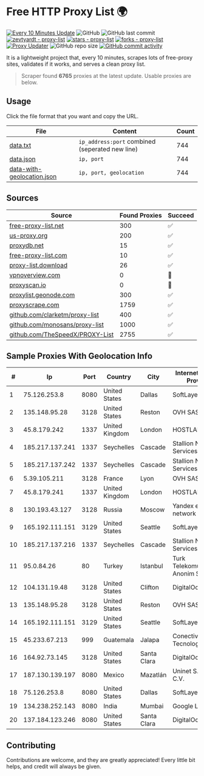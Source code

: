 
# Free HTTP Proxy List 🌍

[![Every 10 Minutes Update](https://github.com/mertguvencli/http-proxy-list/actions/workflows/main.yml/badge.svg?branch=main)](https://github.com/mertguvencli/http-proxy-list/actions/workflows/main.yml)
![GitHub](https://img.shields.io/github/license/mertguvencli/http-proxy-list)
![GitHub last commit](https://img.shields.io/github/last-commit/mertguvencli/http-proxy-list)
[![zevtyardt - proxy-list](https://img.shields.io/static/v1?label=zevtyardt&message=proxy-list&color=blue&logo=github)](https://github.com/zevtyardt/proxy-list "Go to GitHub repo")
[![stars - proxy-list](https://img.shields.io/github/stars/zevtyardt/proxy-list?style=social)](https://github.com/zevtyardt/proxy-list)
[![forks - proxy-list](https://img.shields.io/github/forks/zevtyardt/proxy-list?style=social)](https://github.com/zevtyardt/proxy-list)
[![Proxy Updater](https://github.com/zevtyardt/proxy-list/workflows/Proxy%20Updater/badge.svg)](https://github.com/zevtyardt/proxy-list/actions?query=workflow:"Proxy+Updater")
![GitHub repo size](https://img.shields.io/github/repo-size/zevtyardt/proxy-list)
[![GitHub commit activity](https://img.shields.io/github/commit-activity/m/zevtyardt/proxy-list?logo=commits)](https://github.com/zevtyardt/proxy-list/commits/main)

It is a lightweight project that, every 10 minutes, scrapes lots of free-proxy sites, validates if it works, and serves a clean proxy list.

> Scraper found **6765** proxies at the latest update. Usable proxies are below.

## Usage

Click the file format that you want and copy the URL.

|File|Content|Count|
|----|-------|-----|
|[data.txt](https://raw.githubusercontent.com/mertguvencli/http-proxy-list/main/proxy-list/data.txt)|`ip_address:port` combined (seperated new line)|744|
|[data.json](https://raw.githubusercontent.com/mertguvencli/http-proxy-list/main/proxy-list/data.json)|`ip, port`|744|
|[data-with-geolocation.json](https://raw.githubusercontent.com/mertguvencli/http-proxy-list/main/proxy-list/data-with-geolocation.json)|`ip, port, geolocation`|744|

## Sources

|Source|Found Proxies|Succeed|
|------|-------------|-------|
|[free-proxy-list.net](https://free-proxy-list.net)|300|✅|
|[us-proxy.org](https://www.us-proxy.org)|200|✅|
|[proxydb.net](http://proxydb.net)|15|✅|
|[free-proxy-list.com](https://free-proxy-list.com/?page=&port=&type%5B%5D=http&type%5B%5D=https&up_time=0&search=Search)|10|✅|
|[proxy-list.download](https://www.proxy-list.download/HTTP)|26|✅|
|[vpnoverview.com](https://vpnoverview.com/privacy/anonymous-browsing/free-proxy-servers)|0|🚫|
|[proxyscan.io](https://www.proxyscan.io)|0|🚫|
|[proxylist.geonode.com](https://proxylist.geonode.com/api/proxy-list?limit=300&page=1&sort_by=lastChecked&sort_type=desc&protocols=http,https)|300|✅|
|[proxyscrape.com](https://api.proxyscrape.com/v2/?request=displayproxies&protocol=http&timeout=10000&country=all&ssl=all&anonymity=all)|1759|✅|
|[github.com/clarketm/proxy-list](https://raw.githubusercontent.com/clarketm/proxy-list/master/proxy-list-raw.txt)|400|✅|
|[github.com/monosans/proxy-list](https://raw.githubusercontent.com/monosans/proxy-list/main/proxies/http.txt)|1000|✅|
|[github.com/TheSpeedX/PROXY-List](https://raw.githubusercontent.com/TheSpeedX/PROXY-List/master/http.txt)|2755|✅|


## Sample Proxies With Geolocation Info

|#|Ip|Port|Country|City|Internet Service Provider|
|-|--|----|-------|----|-------------------------|
|1|75.126.253.8|8080|United States|Dallas|SoftLayer|
|2|135.148.95.28|3128|United States|Reston|OVH SAS|
|3|45.8.179.242|1337|United Kingdom|London|HOSTLAND|
|4|185.217.137.241|1337|Seychelles|Cascade|Stallion Network Services Limited|
|5|185.217.137.242|1337|Seychelles|Cascade|Stallion Network Services Limited|
|6|5.39.105.211|3128|France|Lyon|OVH SAS|
|7|45.8.179.241|1337|United Kingdom|London|HOSTLAND|
|8|130.193.43.127|3128|Russia|Moscow|Yandex enterprise network|
|9|165.192.111.151|3129|United States|Seattle|SoftLayer|
|10|185.217.137.216|1337|Seychelles|Cascade|Stallion Network Services Limited|
|11|95.0.84.26|80|Turkey|Istanbul|Turk Telekomunikasyon Anonim Sirketi|
|12|104.131.19.48|3128|United States|Clifton|DigitalOcean, LLC|
|13|135.148.95.28|3128|United States|Reston|OVH SAS|
|14|165.192.111.151|3129|United States|Seattle|SoftLayer|
|15|45.233.67.213|999|Guatemala|Jalapa|Conectividad Y Tecnologia S.A|
|16|164.92.73.145|3128|United States|Santa Clara|DigitalOcean, LLC|
|17|187.130.139.197|8080|Mexico|Mazatlán|Uninet S.A. de C.V.|
|18|75.126.253.8|8080|United States|Dallas|SoftLayer|
|19|134.238.252.143|8080|India|Mumbai|Google LLC|
|20|137.184.123.246|8080|United States|Santa Clara|DigitalOcean, LLC|



## Contributing

Contributions are welcome, and they are greatly appreciated! Every
little bit helps, and credit will always be given.

